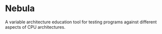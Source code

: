 # Nebula
A variable architecture education tool for testing programs against different aspects of CPU architectures. 

